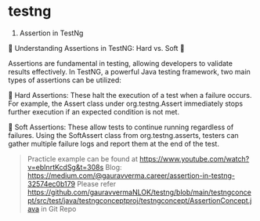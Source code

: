 # testng
1. Assertion in TestNg
   
🚀 Understanding Assertions in TestNG: Hard vs. Soft 🚀

Assertions are fundamental in testing, allowing developers to validate results effectively. In TestNG, a powerful Java testing framework, two main types of assertions can be utilized:

🔹 Hard Assertions: These halt the execution of a test when a failure occurs. For example, the Assert class under org.testng.Assert immediately stops further execution if an expected condition is not met.

🔹 Soft Assertions: These allow tests to continue running regardless of failures. Using the SoftAssert class from org.testng.asserts, testers can gather multiple failure logs and report them at the end of the test.

>Practicle example can be found at https://www.youtube.com/watch?v=ebInrtKcdSg&t=308s
>Blog: https://medium.com/@gauravverma.career/assertion-in-testng-32574ec0b179
>Please refer https://github.com/gauravvermaNLOK/testng/blob/main/testngconcept/src/test/java/testngconceptproj/testngconcept/AssertionConcept.java in Git Repo


